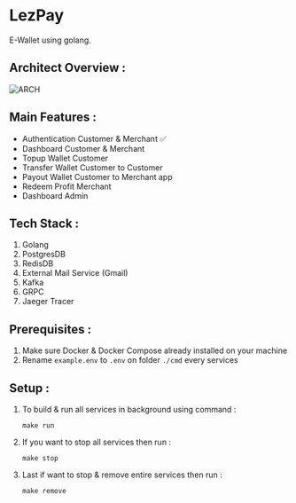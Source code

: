 # LezPay
E-Wallet using golang.

## Architect Overview :
![ARCH](https://raw.github.com/PickHD/LezPay/main/lezpay_arch.png)

## Main Features : 
- Authentication Customer & Merchant ✅
- Dashboard Customer & Merchant
- Topup Wallet Customer
- Transfer Wallet Customer to Customer
- Payout Wallet Customer to Merchant app
- Redeem Profit Merchant
- Dashboard Admin

## Tech Stack :
1. Golang
2. PostgresDB
3. RedisDB
4. External Mail Service (Gmail)
5. Kafka
6. GRPC
7. Jaeger Tracer

## Prerequisites : 
1. Make sure Docker & Docker Compose already installed on your machine
2. Rename `example.env` to `.env` on folder `./cmd` every services

## Setup :
1. To build & run all services in background using command : 
    ``` 
    make run
    ```
3. If you want to stop all services then run :
    ```
    make stop
    ```
4. Last if want to stop & remove entire services then run :
    ```
    make remove
    ```
